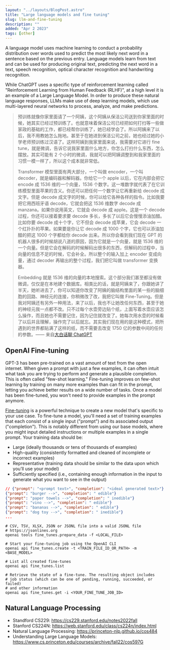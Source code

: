 ```yaml
---
layout: "../layouts/BlogPost.astro"
title: "Large language models and fine tuning"
slug: llm-and-fine-tuning
description: ""
added: "Apr 2 2023"
tags: [other]
---
```


A language model uses machine learning to conduct a probability distribution over words used to predict the most likely next word in a sentence based on the previous entry. Language models learn from text and can be used for producing original text, predicting the next word in a text, speech recognition, optical character recognition and handwriting recognition.

While ChatGPT uses a specific type of reinforcement learning called "Reinforcement Learning from Human Feedback (RLHF)", at a high level it is an example of a Large Language Model. In order to produce these natural language responses, LLMs make use of deep learning models, which use multi-layered neural networks to process, analyze, and make predictions.

> 预训练就像你家里面请了一个阿姨，这个阿姨从保洁公司送到你家里面的时候，她其实已经过预训练了。也就意味着保洁公司已经把如何打扫等一些做家政的基础的工作，都已经帮你训练了，她已经学会了。所以阿姨来了以后，我不用教她怎么拖地。甚至于在她进到保洁公司之前，她也经过她的小学老师预训练过汉语了。这样阿姨到我家里面来说，我需要对它进行 fine tune，就是微调，告诉它说我家里面什么地方，你怎么打扫什么东西，怎么摆放。其实可能有 2 个小时的微调，我就可以把阿姨调整到和我家里面的习惯一模一样了，所以这个成本就非常低。
> 
> Transformer 模型里面有两大部分，一个叫做 encoder，一个叫 decoder，就是编码器和解码器。你给它一个 apple 以后，它在内部会把它 encode 成 1536 维的一个向量，1536 个数字。这一堆数字就代表了在它训练模型里面苹果的含义。你还可以把任何一个数字让它再重新给 decode 成文字。但是 decode 成文字的时候，你可以给它各种各样的指令。比如我要把它用西班牙语 decode，它就会把这 1536 维数字 decode 成 manzana。如果你说用英文，它就会 decode 成 apple。这是一个 decode 过程，你还可以接着要求要 decode 多长，多长了以后它会慢慢添油加醋。比如你要 decode 成十个字，它不但会 decode 成苹果，它会 decode 一个红扑扑的苹果。如果要是你让它 decode 成 1000 个字，它也可以添油加醋的把这 1000 个字都给你 decode 出来。所以你会看到我们现在 GPT 的机器人很多的时候胡说八道的原因，因为它就是一个向量，就是 1536 维的一个向量。但是它会在解码的时候解码出很多的东西，但解码的过程中，当向量的信息不足的时候，它会补全。所以整个的输入加上 encoder 变成向量，通过 decoder 再输出的整个过程，我们把它叫做 transformer 变换器。
>
> Embedding 就是 1536 维的向量的本地搜索。这个部分我们甚至都没有做微调，仅仅是在本地建个数据库。相类比的话，就是阿姨来了，你跟她讲了半天，她听进去了，你可以知道你改变了阿姨的脑结构里面的某一些的脑细胞的回路、神经元的连接，你稍微改了改，我把它叫做 Fine-Tuning。但是我对阿姨还有另外一种用法，来了以后，我也不让她改任何东西，甚至于她的神经元我一点都不改。只不过每个水壶旁边贴个纸，上面写着水壶应该怎么操作，而且她也不需要记住，因为记住就改变了。她每次用水壶的时候看了以后并且理解，操作完了以后就忘。其实我们现在用的是这种模式，把所遇到的世界都贴满了这样的纸，而不需要去改变 1750 亿的参数中间的任何的参数。—— 来自[大白话聊 ChatGPT](https://d58hixvcd6.feishu.cn/docx/HfMEds7Z1ov37wxqM19czTBinWg)

## OpenAI Fine-tuning
GPT-3 has been pre-trained on a vast amount of text from the open internet. When given a prompt with just a few examples, it can often intuit what task you are trying to perform and generate a plausible completion. This is often called "few-shot learning." Fine-tuning improves on few-shot learning by training on many more examples than can fit in the prompt, letting you achieve better results on a wide number of tasks. Once a model has been fine-tuned, you won't need to provide examples in the prompt anymore.

[Fine-tuning](https://platform.openai.com/docs/guides/fine-tuning) is a powerful technique to create a new model that's specific to your use case. To fine-tune a model, you'll need a set of training examples that each consist of a single input ("prompt") and its associated output ("completion"). This is notably different from using our base models, where you might input detailed instructions or multiple examples in a single prompt. Your training data should be:
- Large (ideally thousands or tens of thousands of examples)
- High-quality (consistently formatted and cleaned of incomplete or incorrect examples)
- Representative (training data should be similar to the data upon which you’ll use your model)
- Sufficiently specified (i.e., containing enough information in the input to generate what you want to see in the output)

```json
// {"prompt": "<prompt text>", "completion": "<ideal generated text>"}
{"prompt": "burger -->", "completion": " edible"}
{"prompt": "paper towels -->", "completion": " inedible"}
{"prompt": "vino -->", "completion": " edible"}
{"prompt": "bananas -->", "completion": " edible"}
{"prompt": "dog toy -->", "completion": " inedible"}
...
```

```
# CSV, TSV, XLSX, JSON or JSONL file into a valid JSONL file
# https://jsonlines.org
openai tools fine_tunes.prepare_data -f <LOCAL_FILE>

# Start your fine-tuning job using the OpenAI CLI
openai api fine_tunes.create -t <TRAIN_FILE_ID_OR_PATH> -m <BASE_MODEL>

# List all created fine-tunes
openai api fine_tunes.list

# Retrieve the state of a fine-tune. The resulting object includes
# job status (which can be one of pending, running, succeeded, or failed)
# and other information
openai api fine_tunes.get -i <YOUR_FINE_TUNE_JOB_ID>
```

## Natural Language Processing
- Standford CS229: https://cs229.stanford.edu/notes2022fall
- Stanford CS224N: https://web.stanford.edu/class/cs224n/index.html
- Natural Language Processing: https://princeton-nlp.github.io/cos484
- Understanding Large Language Models: https://www.cs.princeton.edu/courses/archive/fall22/cos597G
